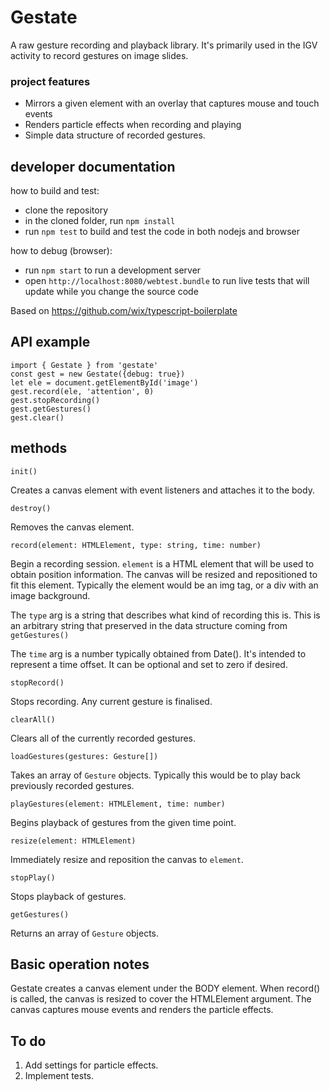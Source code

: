 # Gestate

A raw gesture recording and playback library. It's primarily used in the IGV activity to record gestures on image slides.

### project features
 - Mirrors a given element with an overlay that captures mouse and touch events
 - Renders particle effects when recording and playing
 - Simple data structure of recorded gestures.

## developer documentation
how to build and test:
 - clone the repository
 - in the cloned folder, run `npm install`
 - run `npm test` to build and test the code in both nodejs and browser

how to debug (browser):
 - run `npm start` to run a development server
 - open `http://localhost:8080/webtest.bundle` to run live tests that will update while you change the source code

Based on https://github.com/wix/typescript-boilerplate

## API example

```
import { Gestate } from 'gestate'
const gest = new Gestate({debug: true})
let ele = document.getElementById('image')
gest.record(ele, 'attention', 0)
gest.stopRecording()
gest.getGestures()
gest.clear()
```

## methods

`init()`

Creates a canvas element with event listeners and attaches it to the body.

`destroy()`

Removes the canvas element.

`record(element: HTMLElement, type: string, time: number)`

Begin a recording session. `element` is a HTML element that will be used to obtain position information. The canvas will be resized and repositioned to fit this element. Typically the element would be an img tag, or a div with an image background.

The `type` arg is a string that describes what kind of recording this is. This is an arbitrary string that preserved in the data structure coming from `getGestures()`

The `time` arg is a number typically obtained from Date(). It's intended to represent a time offset. It can be optional and set to zero if desired.
 
`stopRecord()`

Stops recording. Any current gesture is finalised.

`clearAll()`

Clears all of the currently recorded gestures.

`loadGestures(gestures: Gesture[])`

Takes an array of `Gesture` objects. Typically this would be to play back previously recorded gestures.

`playGestures(element: HTMLElement, time: number)`

Begins playback of gestures from the given time point. 

`resize(element: HTMLElement)`

Immediately resize and reposition the canvas to `element`.

`stopPlay()`

Stops playback of gestures.

`getGestures()`

Returns an array of `Gesture` objects.

## Basic operation notes

Gestate creates a canvas element under the BODY element. When record() is called, 
the canvas is resized to cover the HTMLElement argument. 
The canvas captures mouse events and renders the particle effects.

## To do

1. Add settings for particle effects.
2. Implement tests.
